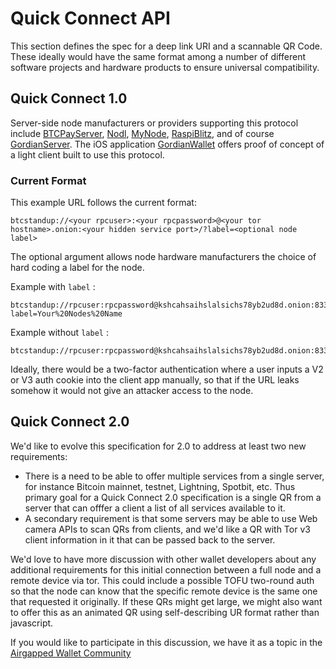# Quick Connect API

This section defines the spec for a deep link URI and a scannable QR Code. These ideally would have the same format among a number of different software projects and hardware products to ensure universal compatibility.

## Quick Connect 1.0

Server-side node manufacturers or providers supporting this protocol include [BTCPayServer](https://btcpayserver.org), [Nodl](https://www.nodl.it/), [MyNode](http://www.mynodebtc.com), [RaspiBlitz](https://github.com/rootzoll/raspiblitz), and of course [GordianServer](https://github.com/BlockchainCommons/GordianServer-macOS). The iOS application [GordianWallet](https://github.com/BlockchainCommons/GordianWallet-iOS) offers proof of concept of a light client built to use this protocol.

### Current Format

This example URL follows the current format:

```
btcstandup://<your rpcuser>:<your rpcpassword>@<your tor hostname>.onion:<your hidden service port>/?label=<optional node label>
```

The optional argument allows node hardware manufacturers the choice of hard coding a label for the node.

Example with `label` :

```
btcstandup://rpcuser:rpcpassword@kshcahsaihslalsichs78yb2ud8d.onion:8332/?label=Your%20Nodes%20Name
```

Example without `label` :

```
btcstandup://rpcuser:rpcpassword@kshcahsaihslalsichs78yb2ud8d.onion:8332/?
```

Ideally, there would be a two-factor authentication where a user inputs a V2 or V3 auth cookie into the client app manually, so that if the URL leaks somehow it would not give an attacker access to the node.


## Quick Connect 2.0

We'd like to evolve this specification for 2.0 to address at least two new requirements:

* There is a need to be able to offer multiple services from a single server, for instance Bitcoin mainnet, testnet, Lightning, Spotbit, etc. Thus primary goal for a  Quick Connect 2.0 specification is a single QR from a server that can offfer a client a list of all services available to it.
* A secondary requirement is that some servers may be able to use Web camera APIs to scan QRs from clients, and we'd like a QR with Tor v3 client information in it that can be passed back to the server.

We'd love to have more discussion with other wallet developers about any additional requirements for this initial connection between a full node and a remote device via tor. This could include a possible TOFU two-round auth so that the node can know that the specific remote device is the same one that requested it originally. If these QRs might get large, we might also want to offer this as an animated QR using self-describing UR format rather than javascript.

If you would like to participate in this discussion, we have it as a topic in the [Airgapped Wallet Community](https://github.com/BlockchainCommons/Airgapped-Wallet-Community/discussions/33)
